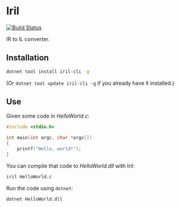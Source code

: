 # Iril

[![Build Status](https://app.bitrise.io/app/215cbf7fe9a1fad5/status.svg?token=K4l3jgu8fAUWcExrQsRTtQ&branch=master)](https://app.bitrise.io/app/215cbf7fe9a1fad5)

IR to IL converter.

## Installation

```sh
dotnet tool install iril-cli -g
```

(Or `dotnet tool update iril-cli -g` if you already have it installed.)

## Use

Given some code in *HelloWorld.c*:

```c
#include <stdio.h>

int main(int argc, char *argv[])
{
    printf("Hello, world!");
}
```

You can compile that code to *HelloWorld.dll* with Iril:

```sh
iril HelloWorld.c
```

Run the code using `dotnet`:

```sh
dotnet HelloWorld.dll
```
